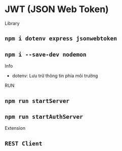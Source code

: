 # JWT (JSON Web Token)

Library
## `npm i dotenv express jsonwebtoken`

## `npm i --save-dev nodemon`

Info
- dotenv: Lưu trữ thông tin phía môi trường

RUN

## `npm run startServer`

## `npm run startAuthServer`

Extension 

## `REST Client`